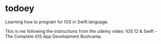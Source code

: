 # todoey

Learning how to program for IOS in Swift language. 

This is me following the instructions from the udemy video: IOS 12 & Swift - The Complete iOS App Development Bootcamp. 
